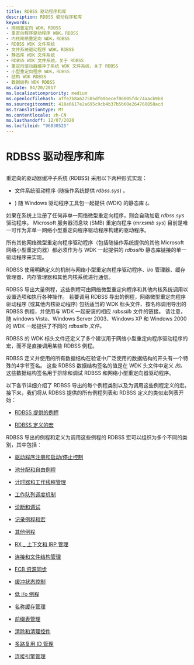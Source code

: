 ```yaml
---
title: RDBSS 驱动程序和库
description: RDBSS 驱动程序和库
keywords:
- 网络重定向 WDK，RDBSS
- 重定向程序驱动程序 WDK，RDBSS
- 内核网络重定向 WDK，RDBSS
- RDBSS WDK 文件系统
- 文件系统驱动程序 WDK，RDBSS
- 静态库 WDK 文件系统
- RDBSS WDK 文件系统，关于 RDBSS
- 重定向驱动器缓冲子系统 WDK 文件系统，关于 RDBSS
- 小型重定向程序 WDK，RDBSS
- 结构 WDK RDBSS
- 数据结构 WDK RDBSS
ms.date: 04/20/2017
ms.localizationpriority: medium
ms.openlocfilehash: affe7b8a627585df69becef06005fdc74aacb9b8
ms.sourcegitcommit: 418e6617e2a695c9cb4b37b5b60e264760858acd
ms.translationtype: MT
ms.contentlocale: zh-CN
ms.lasthandoff: 12/07/2020
ms.locfileid: "96830525"
---
```

# <a name="the-rdbss-driver-and-library"></a>RDBSS 驱动程序和库


## <span id="ddk_the_rdbss_driver_and_library_if"></span><span id="DDK_THE_RDBSS_DRIVER_AND_LIBRARY_IF"></span>


重定向的驱动器缓冲子系统 (RDBSS) 采用以下两种形式实现：

-   文件系统驱动程序 (随操作系统提供 *rdbss.sys*) 。

-   ) 随 Windows 驱动程序工具包一起提供 (WDK) 的静态库 *(。*

如果在系统上注册了任何非单一网络微型重定向程序，则会自动加载 *rdbss.sys* 驱动程序。 Microsoft 服务器消息块 (SMB) 重定向程序 (*mrxsmb sys*) 目前是唯一可作为非单一网络小型重定向程序驱动程序构建的驱动程序。

所有其他网络微型重定向程序驱动程序（包括随操作系统提供的其他 Microsoft 网络小型重定向器）都必须作为与 WDK 一起提供的 *rdbsslib* 静态库链接的单一驱动程序来实现。

RDBSS 使用明确定义的机制与网络小型重定向程序驱动程序、i/o 管理器、缓存管理器、内存管理器和其他内核系统进行通信。

RDBSS 导出大量例程，这些例程可由网络微型重定向程序和其他内核系统调用以设置选项和执行各种操作。 若要调用 RDBSS 导出的例程，网络微型重定向程序驱动程序 (或其他内核驱动程序) 包括适当的 WDK 标头文件、按名称调用导出的 RDBSS 例程，并使用与 WDK 一起安装的相应 *rdbsslib* 文件的链接。 请注意，随 windows Vista、Windows Server 2003、Windows XP 和 Windows 2000 的 WDK 一起提供了不同的 *rdbsslib 文件。*

RDBSS 的 WDK 标头文件还定义了多个建议用于网络小型重定向程序驱动程序的宏，而不是直接调用某些 RDBSS 例程。

RDBSS 定义并使用的所有数据结构在验证中广泛使用的数据结构的开头有一个特殊的4字节签名。 这些 RDBSS 数据结构签名的值是在 WDK 头文件中定义 *的。* 这些数据结构签名用于排除和调试 RDBSS 和网络小型重定向器驱动程序。

以下各节详细介绍了 RDBSS 导出的每个例程类别以及为调用这些例程定义的宏。 接下来，我们将从 RDBSS 提供的所有例程列表和 RDBSS 定义的类似宏列表开始：

-   [RDBSS 提供的例程](routines-provided-by-rdbss.md)

-   [RDBSS 定义的宏](macros-defined-by-rdbss.md)

RDBSS 导出的例程和定义为调用这些例程的 RDBSS 宏可以组织为多个不同的类别，其中包括：

-   [驱动程序注册和启动/停止控制](driver-registration-and-start-stop-control.md)

-   [池分配和自由例程](pool-allocation-and-free-routines.md)

-   [计时器和工作线程管理](timer-and-worker-thread-management.md)

-   [工作队列调度机制](work-queue-dispatching-mechanisms.md)

-   [诊断和调试](diagnostics-and-debugging.md)

-   [记录例程和宏](logging-routines-and-macros.md)

-   [其他例程](miscellaneous-routines2.md)

-   [RX \_ 上下文和 IRP 管理](rx-context-and-irp-management.md)

-   [连接和文件结构管理](connection-and-file-structure-management.md)

-   [FCB 资源同步](fcb-resource-synchronization.md)

-   [缓冲状态控制](buffering-state-control.md)

-   [低 i/o 例程](low-i-o-routines.md)

-   [名称缓存管理](name-cache-management.md)

-   [前缀表管理](prefix-table-management.md)

-   [清除和清理控件](purging-and-scavenging-control.md)

-   [多路复用 ID 管理](multiplex-id-management.md)

-   [连接引擎管理](connection-engine-management.md)

 

 




